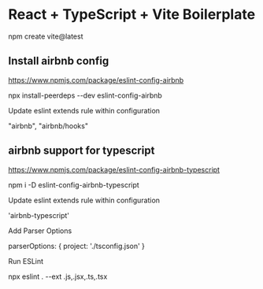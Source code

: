 # React + TypeScript + Vite Boilerplate

npm create vite@latest

## Install airbnb config
https://www.npmjs.com/package/eslint-config-airbnb

npx install-peerdeps --dev eslint-config-airbnb

Update eslint extends rule within configuration

"airbnb", "airbnb/hooks"

## airbnb support for typescript

https://www.npmjs.com/package/eslint-config-airbnb-typescript

npm i -D eslint-config-airbnb-typescript

Update eslint extends rule within configuration

'airbnb-typescript'

Add Parser Options

parserOptions: {
    project: './tsconfig.json'
}

Run ESLint

npx eslint . --ext .js,.jsx,.ts,.tsx